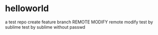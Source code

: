 # helloworld
a test repo
create feature branch
REMOTE MODIFY
remote modify
test by sublime
test by sublime without passwd